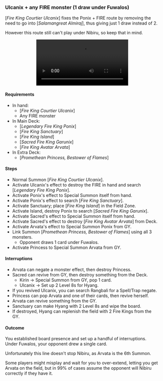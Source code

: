 ### Ulcanix + any FIRE monster (1 draw under Fuwalos)

[_Fire King Courtier Ulcanix_] fixes the Ponix + FIRE route by removing the need to go into [_Salamangreat Almiraj_], thus giving just 1 draw instead of 2.

However this route still can't play under Nibiru, so keep that in mind.

<center>
<video controls>
  <source src="princess-arvata/ulcanix-fire.mp4" type="video/mp4">
  Your browser does not support the MP4 format, or the &lt;video&gt; tag.
</video>
</center>

#### Requirements
- In hand:
    - [_Fire King Courtier Ulcanix_]
    - Any FIRE monster
- In Main Deck:
    - [_Legendary Fire King Ponix_]
    - [_Fire King Sanctuary_]
    - [_Fire King Island_]
    - [_Sacred Fire King Garunix_]
    - [_Fire King Avatar Arvata_]
- In Extra Deck:
    - [_Promethean Princess, Bestower of Flames_]

#### Steps
- Normal Summon [_Fire King Courtier Ulcanix_].
- Activate Ulcanix's effect to destroy the FIRE in hand and search [_Legendary Fire King Ponix_].
- Activate Ponix's effect to Special Summon itself from hand.
- Activate Ponix's effect to search [_Fire King Sanctuary_].
- Activate Sanctuary; place [_Fire King Island_] in the Field Zone.
- Activate Island, destroy Ponix to search [_Sacred Fire King Garunix_].
- Activate Sacred's effect to Special Summon itself from hand.
- Activate Sacred's effect to destroy [_Fire King Avatar Arvata_] from Deck.
- Activate Arvata's effect to Special Summon Ponix from GY.
- Link Summon [_Promethean Princess, Bestower of Flames_] using all 3 monsters.
    - Opponent draws 1 card under Fuwalos.
- Activate Princess to Special Summon Arvata from GY.

#### Interruptions
- Arvata can negate a monster effect, then destroy Princess.
- Sacred can revive from GY, then destroy something from the Deck.
    - Kirin -> Special Summon from GY, pop 1 card.
    - Ulcanix -> Set up 2 Level 8s for Hyang.
- If you revived Ulcanix, you can search Rangbali for a Spell/Trap negate.
- Princess can pop Arvata and one of their cards, then revive herself.
- Arvata can revive something from the GY.
- Sanctuary can make Hyang with 2 Level 8s and wipe the board.
- If destroyed, Hyang can replenish the field with 2 Fire Kings from the GY.

#### Outcome
You established board presence and set up a handful of interruptions. Under Fuwalos, your opponent drew a single card.

Unfortunately this line doesn't stop Nibiru, as Arvata is the 6th Summon.

Some players might misplay and wait for you to over-extend, letting you get Arvata on the field, but in 99% of cases assume the opponent will Nibiru correctly if they have it.
